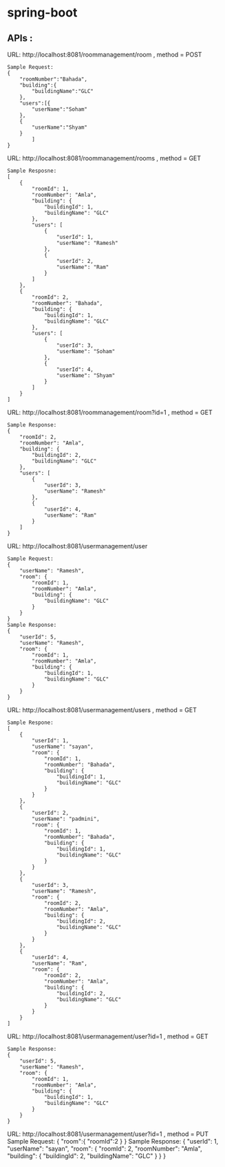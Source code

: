 # spring-boot

## APIs : 
URL: http://localhost:8081/roommanagement/room , method = POST
```
Sample Request:
{
	"roomNumber":"Bahada",
	"building":{
		"buildingName":"GLC"
	},
	"users":[{
		"userName":"Soham"
	},
	{
		"userName":"Shyam"
	}
		]
}
```
URL: http://localhost:8081/roommanagement/rooms , method = GET
```
Sample Resposne:
[
    {
        "roomId": 1,
        "roomNumber": "Amla",
        "building": {
            "buildingId": 1,
            "buildingName": "GLC"
        },
        "users": [
            {
                "userId": 1,
                "userName": "Ramesh"
            },
            {
                "userId": 2,
                "userName": "Ram"
            }
        ]
    },
    {
        "roomId": 2,
        "roomNumber": "Bahada",
        "building": {
            "buildingId": 1,
            "buildingName": "GLC"
        },
        "users": [
            {
                "userId": 3,
                "userName": "Soham"
            },
            {
                "userId": 4,
                "userName": "Shyam"
            }
        ]
    }
]
```
URL: http://localhost:8081/roommanagement/room?id=1 , method = GET
```
Sample Response: 
{
    "roomId": 2,
    "roomNumber": "Amla",
    "building": {
        "buildingId": 2,
        "buildingName": "GLC"
    },
    "users": [
        {
            "userId": 3,
            "userName": "Ramesh"
        },
        {
            "userId": 4,
            "userName": "Ram"
        }
    ]
}
```
URL: http://localhost:8081/usermanagement/user
```
Sample Request:
{
    "userName": "Ramesh",
    "room": {
        "roomId": 1,
        "roomNumber": "Amla",
        "building": {
            "buildingName": "GLC"
        }
    }
}
Sample Response:
{
    "userId": 5,
    "userName": "Ramesh",
    "room": {
        "roomId": 1,
        "roomNumber": "Amla",
        "building": {
            "buildingId": 1,
            "buildingName": "GLC"
        }
    }
}
```
URL: http://localhost:8081/usermanagement/users , method = GET
```
Sample Respone: 
[
    {
        "userId": 1,
        "userName": "sayan",
        "room": {
            "roomId": 1,
            "roomNumber": "Bahada",
            "building": {
                "buildingId": 1,
                "buildingName": "GLC"
            }
        }
    },
    {
        "userId": 2,
        "userName": "padmini",
        "room": {
            "roomId": 1,
            "roomNumber": "Bahada",
            "building": {
                "buildingId": 1,
                "buildingName": "GLC"
            }
        }
    },
    {
        "userId": 3,
        "userName": "Ramesh",
        "room": {
            "roomId": 2,
            "roomNumber": "Amla",
            "building": {
                "buildingId": 2,
                "buildingName": "GLC"
            }
        }
    },
    {
        "userId": 4,
        "userName": "Ram",
        "room": {
            "roomId": 2,
            "roomNumber": "Amla",
            "building": {
                "buildingId": 2,
                "buildingName": "GLC"
            }
        }
    }
]
```
URL: http://localhost:8081/usermanagement/user?id=1 , method = GET
```
Sample Response:
{
    "userId": 5,
    "userName": "Ramesh",
    "room": {
        "roomId": 1,
        "roomNumber": "Amla",
        "building": {
            "buildingId": 1,
            "buildingName": "GLC"
        }
    }
}
```
URL: http://localhost:8081/usermanagement/user?id=1 , method = PUT
Sample Request:
{
	 "room":{
	 	"roomId":2
	 }
}
Sample Response:
{
    "userId": 1,
    "userName": "sayan",
    "room": {
        "roomId": 2,
        "roomNumber": "Amla",
        "building": {
            "buildingId": 2,
            "buildingName": "GLC"
        }
    }
}